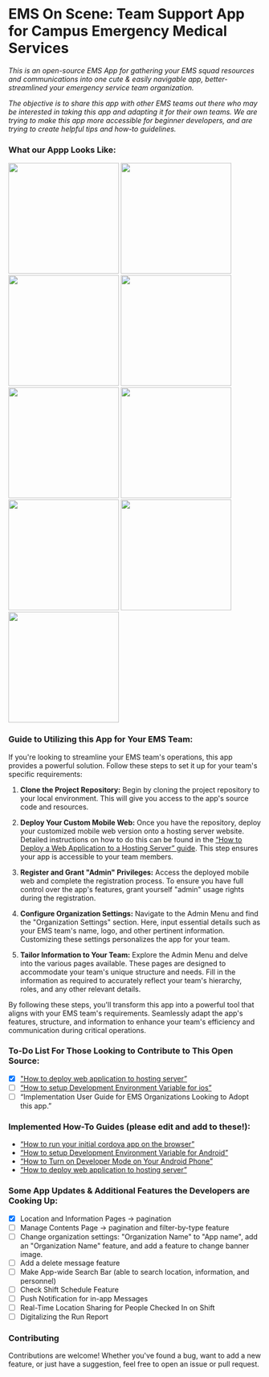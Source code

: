 # EMS On Scene: Team Support App for Campus Emergency Medical Services
*This is an open-source EMS App for gathering your EMS squad resources and communications into one cute & easily navigable app, better-streamlined your emergency service team organization.* 

*The objective is to share this app with other EMS teams out there who may be interested in taking this app and adapting it for their own teams. 
We are trying to make this app  more accessible for beginner developers, and are trying to create helpful tips and how-to guidelines.*

### What our Appp Looks Like:
<img src="./screenshots/screenshot001.png" style="width:220px;">   <img src="./screenshots/screenshot002.png" style="width:220px;">   <img src="./screenshots/check-in-screenshot.png" style="width:220px;">   <img src="./screenshots/check-in-screenshot2.png" style="width:220px;">   <img src="./screenshots/bag-check-screenshot.png" style="width:220px;">   <img src="./screenshots/see-whos-checked-in-screenshot.png" style="width:220px;">   <img src="./screenshots/personnel-screenshot.png" style="width:220px;">   <img src="./screenshots/personnel-details-screenshot.png" style="width:220px;">   <img src="./screenshots/location-lookup-screenshot.png" style="width:220px;">

### Guide to Utilizing this App for Your EMS Team:

If you're looking to streamline your EMS team's operations, this app provides a powerful solution. Follow these steps to set it up for your team's specific requirements:

1.  **Clone the Project Repository:** Begin by cloning the project repository to your local environment. This will give you access to the app's source code and resources.
    
2.  **Deploy Your Custom Mobile Web:** Once you have the repository, deploy your customized mobile web version onto a hosting server website. Detailed instructions on how to do this can be found in the [“How to Deploy a Web Application to a Hosting Server” guide](https://github.com/J-S-Lab/ems-on-scene/blob/main/web/ems-onscene/README.md). This step ensures your app is accessible to your team members.
    
3.  **Register and Grant "Admin" Privileges:** Access the deployed mobile web and complete the registration process. To ensure you have full control over the app's features, grant yourself "admin" usage rights during the registration.
    
4.  **Configure Organization Settings:** Navigate to the Admin Menu and find the "Organization Settings" section. Here, input essential details such as your EMS team's name, logo, and other pertinent information. Customizing these settings personalizes the app for your team.
    
5.  **Tailor Information to Your Team:** Explore the Admin Menu and delve into the various pages available. These pages are designed to accommodate your team's unique structure and needs. Fill in the information as required to accurately reflect your team's hierarchy, roles, and any other relevant details.
    

By following these steps, you'll transform this app into a powerful tool that aligns with your EMS team's requirements. Seamlessly adapt the app's features, structure, and information to enhance your team's efficiency and communication during critical operations.
  
### To-Do List For Those Looking to Contribute to This Open Source:
 - [x] ["How to deploy web application to hosting server”](https://github.com/J-S-Lab/ems-on-scene/blob/main/web/ems-onscene/README.md) 
 - [ ] [“How to setup Development Environment Variable for ios”](https://github.com/J-S-Lab/ems-on-scene/blob/main/cordova/emsoncall/ios.md)
 - [ ] “Implementation User Guide for EMS Organizations Looking to Adopt this app.”

### Implemented How-To Guides (please edit and add to these!):
* [“How to run your initial cordova app on the browser”](https://github.com/J-S-Lab/ems-on-scene/tree/main/cordova/emsoncall/browser.md)
* [“How to setup Development Environment Variable for Android”](https://github.com/J-S-Lab/ems-on-scene/blob/main/cordova/emsoncall/android.md)
* [“How to Turn on Developer Mode on Your Android Phone”](https://github.com/J-S-Lab/ems-on-scene/blob/main/cordova/emsoncall/android-developer-mode.md) 
* [“How to deploy web application to hosting server”](https://github.com/J-S-Lab/ems-on-scene/blob/main/web/ems-onscene/README.md)

### Some App Updates & Additional Features the Developers are Cooking Up:
 - [x] Location and Information Pages -> pagination
 - [ ] Manage Contents Page -> pagination and filter-by-type feature
 - [ ] Change organization settings: "Organization Name" to "App name", add an "Organization Name" feature, and add a feature to change banner image.
 - [ ] Add a delete message feature
 - [ ] Make App-wide Search Bar (able to search location, information, and personnel)
 - [ ] Check Shift Schedule Feature
 - [ ] Push Notification for in-app Messages
 - [ ] Real-Time Location Sharing for People Checked In on Shift
 - [ ] Digitalizing the Run Report

### Contributing
Contributions are welcome! Whether you've found a bug, want to add a new feature, or just have a suggestion, feel free to open an issue or pull request.
